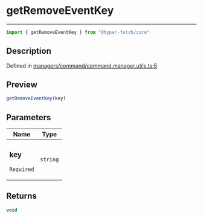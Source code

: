 

# getRemoveEventKey

<div class="api-docs__separator" data-reactroot="">

---

</div><div class="api-docs__import" data-reactroot="">

```ts
import { getRemoveEventKey } from "@hyper-fetch/core"
```

</div><div class="api-docs__section">

## Description

</div><div class="api-docs__description"><span class="api-docs__do-not-parse">



</span></div><p class="api-docs__definition">

Defined in [managers/command/command.manager.utils.ts:5](https://github.com/BetterTyped/hyper-fetch/blob/0bdb96c0/packages/core/src/managers/command/command.manager.utils.ts#L5)

</p><div class="api-docs__section">

## Preview

</div><div class="api-docs__preview fn">

```ts
getRemoveEventKey(key)
```

</div><div class="api-docs__section">

## Parameters

</div><div class="api-docs__parameters"><table><thead><tr><th>Name</th><th>Type</th></tr></thead><tbody><tr param-data="key"><td class="api-docs__param-name required">

### key 

`Required`

</td><td class="api-docs__param-type">

`string`

</td></tr></tbody></table></div><div class="api-docs__section">

## Returns

</div><div class="api-docs__returns">

```ts
void
```

</div>